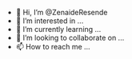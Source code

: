 - 👋 Hi, I’m @ZenaideResende
- 👀 I’m interested in ...
- 🌱 I’m currently learning ...
- 💞️ I’m looking to collaborate on ...
- 📫 How to reach me ...

<!---
ZenaideResende/ZenaideResende is a ✨ special ✨ repository because its `README.md` (this file) appears on your GitHub profile.
You can click the Preview link to take a look at your changes.
--->
